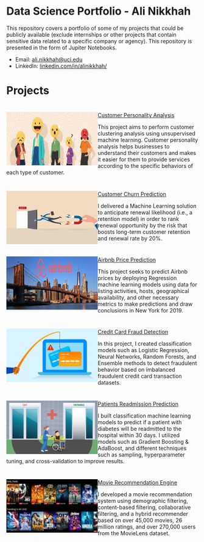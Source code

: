 # Data Science Portfolio - Ali Nikkhah
This repository covers a portfolio of some of my projects that could be publicly available (exclude internships or other projects that contain sensitive data related to a specific company or agency). This repository is presented in the form of Jupiter Notebooks.

- Email: ali.nikkhah@uci.edu
- LinkedIn: [linkedin.com/in/alinikkhah/](https://www.linkedin.com/in/alinikkhah/)

# Projects


<!-- Customer Personality Analysis  -->
# 
<img align="left" width="240" height="140" src="https://github.com/91104311/Portfolio/blob/main/Images/customer.jpeg"> [Customer Personality Analysis](https://github.com/91104311/Portfolio/tree/main/Customer%20Personality%20Analysis)

This project aims to perform customer clustering analysis using unsupervised machine learning. Customer personality analysis helps businesses to understand their customers and makes it easier for them to provide services according to the specific behaviors of each type of customer.

<!-- Customer Churn Prediction  -->
#
<img align="left" width="240" height="140" src="https://github.com/91104311/Portfolio/blob/main/Images/Churn.jpeg"> [Customer Churn Prediction](https://github.com/91104311/Portfolio/tree/main/Customer%20Churn%20Prediction)

I delivered a Machine Learning solution to anticipate renewal likelihood (i.e., a retention model) in order to rank renewal opportunity by the risk that boosts long-term customer retention and renewal rate by 20%.

<!-- New York Airbnb Price Prediction  -->
# 
<img align="left" width="240" height="140" src="https://github.com/91104311/Portfolio/blob/main/Images/Airbnb.jpeg"> [Airbnb Price Prediction](https://github.com/91104311/Portfolio/tree/main/New%20York%20Airbnb%20Price%20Prediction)

This project seeks to predict Airbnb prices by deploying Regression machine learning models using data for listing activities, hosts, geographical availability, and other necessary metrics to make predictions and draw conclusions in New York for 2019. 

<!-- Credit Card Fraud Detection  -->
# 
<img align="left" width="240" height="140" src="https://github.com/91104311/Portfolio/blob/main/Images/Fraud%20Detection.jpeg"> [Credit Card Fraud Detection](https://github.com/91104311/Portfolio/tree/main/Credit%20Card%20Fraud%20Detection)

In this project, I created classification models such as Logistic Regression, Neural Networks, Random Forests, and Ensemble methods to detect fraudulent behavior based on imbalanced fraudulent credit card transaction datasets.


<!-- Readmission Prediction for Patients with Diabetes  -->
# 
<img align="left" width="240" height="140" src="https://github.com/91104311/Portfolio/blob/main/Images/READMISSION.jpeg"> [Patients Readmission Prediction](https://github.com/91104311/Portfolio/tree/main/Readmission%20Prediction%20for%20Patients%20with%20Diabetes)

I built classification machine learning models to predict if a patient with diabetes will be readmitted to the hospital within 30 days. I utilized models such as Gradient Boosting & AdaBoost, and different techniques such as sampling, hyperparameter tuning, and cross-validation to improve results.

<!-- Movie Recommendation Engine  -->
# 
<img align="left" width="240" height="140" src="https://github.com/91104311/Portfolio/blob/main/Images/Movie.jpeg"> [Movie Recommendation Engine](https://github.com/91104311/Portfolio/tree/main/Movie%20Recommendation%20Engine)

I developed a movie recommendation system using demographic filtering, content-based filtering, collaborative filtering, and a hybrid recommender based on over 45,000 movies, 26 million ratings, and over 270,000 users from the MovieLens dataset.


